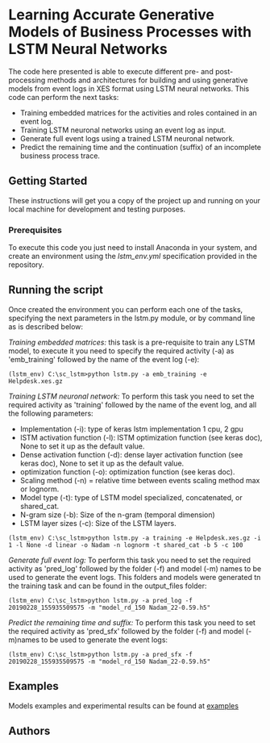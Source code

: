 # Learning Accurate Generative Models of Business Processes with LSTM Neural Networks

The code here presented is able to execute different pre- and post-processing methods and architectures for building and using generative models from event logs in XES format using LSTM neural networks. This code can perform the next tasks:


* Training embedded matrices for the activities and roles contained in an event log.
* Training LSTM neuronal networks using an event log as input.
* Generate full event logs using a trained LSTM neuronal network.
* Predict the remaining time and the continuation (suffix) of an incomplete business process trace. 


## Getting Started

These instructions will get you a copy of the project up and running on your local machine for development and testing purposes. 

### Prerequisites

To execute this code you just need to install Anaconda in your system, and create an environment using the *lstm_env.yml* specification provided in the repository.

## Running the script

Once created the environment you can perform each one of the tasks, specifying the next parameters in the lstm.py module, or by command line as is described below:

*Training embedded matrices:* this task is a pre-requisite to train any LSTM model, to execute it you need to specify the required activity (-a) as 'emb_training' followed by the name of the event log (-e):

```
(lstm_env) C:\sc_lstm>python lstm.py -a emb_training -e Helpdesk.xes.gz
```
*Training LSTM neuronal network:* To perform this task you need to set the required activity as 'training' followed by the name of the event log, and all the following parameters:

* Implementation (-i): type of keras lstm implementation 1 cpu, 2 gpu
* lSTM activation function (-l): lSTM optimization function (see keras doc), None to set it up as the default value.
* Dense activation function (-d): dense layer activation function (see keras doc), None to set it up as the default value.
* optimization function (-o): optimization function (see keras doc).
* Scaling method (-n) = relative time between events scaling method max or lognorm.
* Model type (-t): type of LSTM model specialized, concatenated, or shared_cat.
* N-gram size (-b): Size of the n-gram (temporal dimension)
* LSTM layer sizes (-c): Size of the LSTM layers.

```
(lstm_env) C:\sc_lstm>python lstm.py -a training -e Helpdesk.xes.gz -i 1 -l None -d linear -o Nadam -n lognorm -t shared_cat -b 5 -c 100
```

*Generate full event log:* To perform this task you need to set the required activity as 'pred_log' followed by the folder (-f) and model (-m) names to be used to generate the event logs. This folders and models were generated tn the training task and can be found in the output_files folder:

```
(lstm_env) C:\sc_lstm>python lstm.py -a pred_log -f 20190228_155935509575 -m "model_rd_150 Nadam_22-0.59.h5"
```

*Predict the remaining time and suffix:* To perform this task you need to set the required activity as 'pred_sfx' followed by the folder (-f) and model (-m)names to be used to generate the event logs:

```
(lstm_env) C:\sc_lstm>python lstm.py -a pred_sfx -f 20190228_155935509575 -m "model_rd_150 Nadam_22-0.59.h5"
```

## Examples

Models examples and experimental results can be found at <a href="http://kodu.ut.ee/~chavez85/bpm2019/" target="_blank">examples</a>
## Authors

